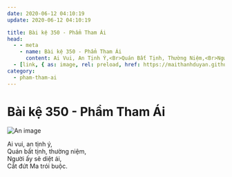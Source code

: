 ```yaml
---
date: 2020-06-12 04:10:19
update: 2020-06-12 04:10:19

title: Bài kệ 350 - Phẩm Tham Ái
head:
  - - meta
    - name: Bài kệ 350 - Phẩm Tham Ái
      content: Ai Vui, An Tịnh Ý,<Br>Quán Bất Tịnh, Thường Niệm,<Br>Người Ấy Sẽ Diệt Ái,<Br>Cắt Đứt Ma Trói Buộc.<Br>
  - [link, { as: image, rel: preload, href: https://maithanhduyan.github.io/kinh-phap-cu/img/pham-tham-ai/pham-tham-ai-350.jpg }]
category:
  - pham-tham-ai
---
```


# Bài kệ 350 - Phẩm Tham Ái

![An image](/img/pham-tham-ai/pham-tham-ai-350.jpg)

Ai vui, an tịnh ý,<br>Quán bất tịnh, thường niệm,<br>Người ấy sẽ diệt ái,<br>Cắt đứt Ma trói buộc.<br>
